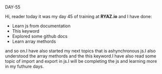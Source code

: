 DAY-55


Hi, reader today it was my day 45 of training at **RYAZ.io** and I have done:


* Learn js from documentation
* This keyword
* Explored some  github docs
* Learn array methords

and so on.I have also started my next topics that is ashynchronous js.I also understood the array methords and the this keyword.I have also read some topic of import and export in js.I will be completing the js and learning more in my futhure days.